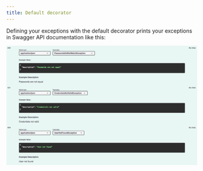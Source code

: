 ```yaml
---
title: Default decorator
---
```


Defining your exceptions with the default decorator prints your exceptions in Swagger API documentation like this:

![Default decorator screenshot example](../../../static/img/decorator.png)
